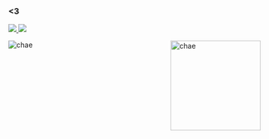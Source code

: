 ### <3
<a href="https://www.instagram.com/hachicna/" target="_blank"><img src="https://img.shields.io/badge/Instagram-E4405F?style=for-the-badge&logo=instagram&logoColor=white" target="_blank">
</a>
<a href="https://open.spotify.com/user/22b6hkruvkowyvu34ymeosika" target="_blank"><img src="https://img.shields.io/badge/Spotify-1ED760?&style=for-the-badge&logo=spotify&logoColor=white" target="_blank">
</a>


  <img align="center" alt="chae" src="https://i.pinimg.com/564x/52/0a/44/520a448172564fb7e3dc261a95f9a4f4.jpg">
  <img height="180" align="right" alt="chae" src="https://i.pinimg.com/564x/ea/83/cd/ea83cdba19bd63b802a5e9896c95be78.jpg">
 
